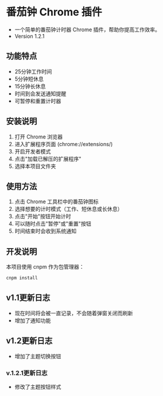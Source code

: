 # 番茄钟 Chrome 插件

- 一个简单的番茄钟计时器 Chrome 插件，帮助你提高工作效率。
- Version 1.2.1

## 功能特点

- 25分钟工作时间
- 5分钟短休息
- 15分钟长休息
- 时间到会发送通知提醒
- 可暂停和重置计时器

## 安装说明

1. 打开 Chrome 浏览器
2. 进入扩展程序页面 (chrome://extensions/)
3. 开启开发者模式
4. 点击"加载已解压的扩展程序"
5. 选择本项目文件夹

## 使用方法

1. 点击 Chrome 工具栏中的番茄钟图标
2. 选择想要的计时模式（工作、短休息或长休息）
3. 点击"开始"按钮开始计时
4. 可以随时点击"暂停"或"重置"按钮
5. 时间结束时会收到系统通知

## 开发说明

本项目使用 cnpm 作为包管理器：

```bash
cnpm install
```
## v1.1更新日志

- 现在时间将会被一直记录，不会随着弹窗关闭而刷新
- 增加了通知功能

## v1.2更新日志

- 增加了主题切换按钮

### v.1.2.1更新日志
- 修改了主题按钮样式